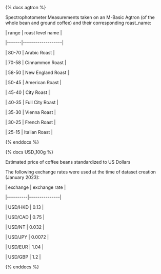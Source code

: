 {% docs agtron %}

Spectrophotometer Measurements taken on an M-Basic Agtron (of the whole bean and ground coffee) and their corresponding roast_name:

| range | roast level name |

|-------|-------------------|

| 80-70 | Arabic Roast |

| 70-58 | Cinnammon Roast |

| 58-50 | New England Roast |

| 50-45 | American Roast |

| 45-40 | City Roast |

| 40-35 | Full City Roast |

| 35-30 | Vienna Roast |

| 30-25 | French Roast |

| 25-15 | Italian Roast |

{% enddocs %}

{% docs USD_100g %}

Estimated price of coffee beans standardized to US Dollars

The following exchange rates were used at the time of dataset creation (January 2023):

| exchange | exchange rate |

|----------|---------------|

| USD/HKD | 0.13 |

| USD/CAD | 0.75 |

| USD/NT | 0.032 |

| USD/JPY | 0.0072 |

| USD/EUR | 1.04 |

| USD/GBP | 1.2 |

{% enddocs %}